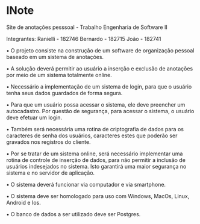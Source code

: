 # INote
Site de anotações pesssoal - Trabalho Engenharia de Software II

Integrantes:
Ranielli - 182746
Bernardo - 182715
João - 182741

•	O projeto consiste na construção de um software de organização pessoal baseado em um sistema de anotações.

•	A solução deverá permitir ao usuário a inserção e exclusão de anotações por meio de um sistema totalmente online.

•	Necessário a implementação de um sistema de login, para que o usuário tenha seus dados guardados de forma segura.

•	Para que um usuário possa acessar o sistema, ele deve preencher um autocadastro. Por questão de segurança, para acessar o sistema, o usuário deve efetuar um login.

•	Também será necessária uma rotina de criptografia de dados para os caracteres de senha dos usuários, caracteres estes que poderão ser gravados nos registros do cliente.

•	Por se tratar de um sistema online, será necessário implementar uma rotina de controle de inserção de dados, para não permitir a inclusão de usuários indesejados no sistema. Isto garantirá uma maior segurança no sistema e no servidor de aplicação.

•	O sistema deverá funcionar via computador e via smartphone.

•	O sistema deve ser homologado para uso com Windows, MacOs, Linux, Android e Ios.

•	O banco de dados a ser utilizado deve ser Postgres.

